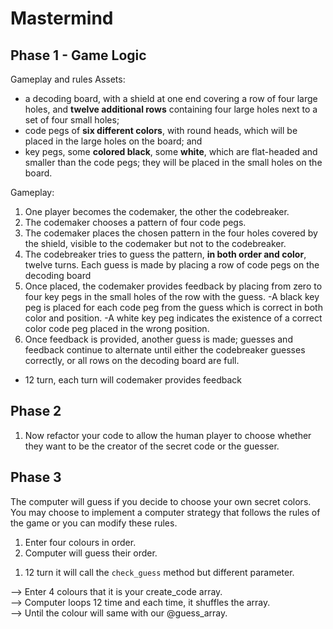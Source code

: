 # Mastermind

## Phase 1 - Game Logic

Gameplay and rules
Assets:

- a decoding board, with a shield at one end covering a row of four large holes, and **twelve additional rows** containing four large holes next to a set of four small holes;
- code pegs of **six different colors**, with round heads, which will be placed in the large holes on the board; and
- key pegs, some **colored black**, some **white**, which are flat-headed and smaller than the code pegs; they will be placed in the small holes on the board.

Gameplay:

1. One player becomes the codemaker, the other the codebreaker.
2. The codemaker chooses a pattern of four code pegs.
3. The codemaker places the chosen pattern in the four holes covered by the shield, visible to the codemaker but not to the codebreaker.
4. The codebreaker tries to guess the pattern, **in both order and color**, twelve turns. Each guess is made by placing a row of code pegs on the decoding board
5. Once placed, the codemaker provides feedback by placing from zero to four key pegs in the small holes of the row with the guess.
   -A black key peg is placed for each code peg from the guess which is correct in both color and position.
   -A white key peg indicates the existence of a correct color code peg placed in the wrong position.
6. Once feedback is provided, another guess is made; guesses and feedback continue to alternate until either the codebreaker guesses correctly, or all rows on the decoding board are full.

- 12 turn, each turn will codemaker provides feedback

## Phase 2

1. Now refactor your code to allow the human player to choose whether they want to be the creator of the secret code or the guesser.

## Phase 3

The computer will guess if you decide to choose your own secret colors. You may choose to implement a computer strategy that follows the rules of the game or you can modify these rules.

1. Enter four colours in order.
2. Computer will guess their order.

1)  12 turn it will call the `check_guess` method but different parameter.

--> Enter 4 colours that it is your create_code array.  
--> Computer loops 12 time and each time, it shuffles the array.  
--> Until the colour will same with our @guess_array.

